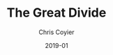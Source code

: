 ---
title: The Great Divide
url: https://css-tricks.com/the-great-divide/
author: Chris Coyier
date: "2019-01"
---